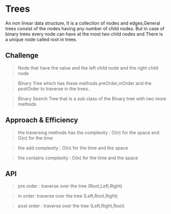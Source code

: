 
# Trees
<!-- Short summary or background information -->
An non linear data structure, It is a collection of nodes and edges,General trees consist of the nodes having any number of child nodes. But in case of binary trees every node can have at the most two child nodes and There is a unique node called root in trees.
## Challenge
<!-- Description of the challenge -->
> Node that have the value and the left child node and the right child node

> Binary Tree which has these methods preOrder,inOrder and the postOrder to traverse in the trees.

> Binary Search Tree that is a sub class of the Binary tree with two more methods
## Approach & Efficiency
<!-- What approach did you take? Why? What is the Big O space/time for this approach? -->

 
>the traversing methods has the complexity : O(n) for the space and O(n) for the time

 >the add complexity : O(n) for the time and the space

>the contains complexity : O(n) for the time and the space


## API
<!-- Description of each method publicly available in each of your trees -->

>  pre order : traverse over the tree (Root,Left,Right)

> in order: traverse over the tree (Left,Root,Right)

> post order : traverse over the tree (Left,Right,Root)
